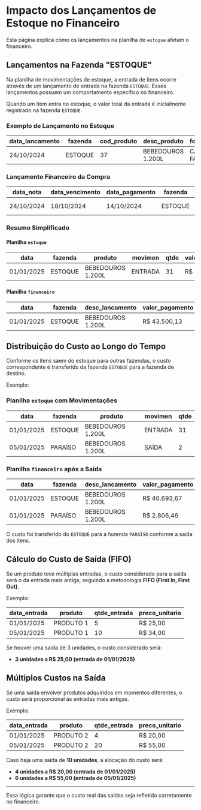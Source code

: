 # **Impacto dos Lançamentos de Estoque no Financeiro**

Esta página explica como os lançamentos na planilha de `estoque` afetam o financeiro.

## **Lançamentos na Fazenda "ESTOQUE"**
Na planilha de movimentações de estoque, a entrada de itens ocorre através de um lançamento de entrada na fazenda `ESTOQUE`. Esses lançamentos possuem um comportamento específico no financeiro.

Quando um item entra no estoque, o valor total da entrada é inicialmente registrado na fazenda `ESTOQUE`.

### **Exemplo de Lançamento no Estoque**

| data_lancamento | fazenda | cod_produto | desc_produto | fornecedor | status_item | classif_mov | qtde_unit | unid_medida | valor_unitario | valor_total |
| --- | --- | --- | --- | --- | --- | --- | --- | --- | --- | --- |
| 24/10/2024 | ESTOQUE | 37 | BEBEDOUROS 1.200L | CAMPO FACIL | RECEBIDO | ENTRADA | 31 | UNI | R$ 1.403,23 | R$ 43.500 |

### **Lançamento Financeiro da Compra**

| data_nota | data_vencimento | data_pagamento | fazenda | desc_lancamento | forma_pgto | banco | valor_pagamento |
| --- | --- | --- | --- | --- | --- | --- | --- |
| 24/10/2024 | 18/10/2024 | 14/10/2024 | ESTOQUE | BEBEDOUROS 1.200L | PIX | BRADESCO | R$ 43.500,00 |

### **Resumo Simplificado**

#### **Planilha `estoque`**
| data | fazenda | produto | movimen | qtde | valor_unitario | total |
| --- | --- | --- | --- | --- | --- | --- |
| 01/01/2025 | ESTOQUE | BEBEDOUROS 1.200L | ENTRADA | 31 | R$ 1.403,23 | R$ 43.500,13 |

#### **Planilha `financeiro`**
| data | fazenda | desc_lancamento | valor_pagamento |
| --- | --- | --- | --- |
| 01/01/2025 | ESTOQUE | BEBEDOUROS 1.200L | R$ 43.500,13 |

## **Distribuição do Custo ao Longo do Tempo**
Conforme os itens saem do estoque para outras fazendas, o custo correspondente é transferido da fazenda `ESTOQUE` para a fazenda de destino.

Exemplo:

### **Planilha `estoque` com Movimentações**

| data | fazenda | produto | movimen | qtde |
| --- | --- | --- | --- | --- |
| 01/01/2025 | ESTOQUE | BEBEDOUROS 1.200L | ENTRADA | 31 |
| 05/01/2025 | PARAÍSO | BEBEDOUROS 1.200L | SAÍDA | 2 |

### **Planilha `financeiro` após a Saída**

| data | fazenda | desc_lancamento | valor_pagamento |
| --- | --- | --- | --- |
| 01/01/2025 | ESTOQUE | BEBEDOUROS 1.200L | R$ 40.693,67 |
| 01/01/2025 | PARAÍSO | BEBEDOUROS 1.200L | R$ 2.806,46 |

O custo foi transferido do `ESTOQUE` para a fazenda `PARAÍSO` conforme a saída dos itens.

## **Cálculo do Custo de Saída (FIFO)**
Se um produto teve múltiplas entradas, o custo considerado para a saída será o da entrada mais antiga, seguindo a metodologia **FIFO (First In, First Out)**.

Exemplo:

| data_entrada | produto | qtde_entrada | preco_unitario |
| --- | --- | --- | --- |
| 01/01/2025 | PRODUTO 1 | 5 | R$ 25,00 |
| 05/01/2025 | PRODUTO 1 | 10 | R$ 34,00 |

Se houver uma saída de 3 unidades, o custo considerado será:
- **3 unidades a R$ 25,00 (entrada de 01/01/2025)**

## **Múltiplos Custos na Saída**
Se uma saída envolver produtos adquiridos em momentos diferentes, o custo será proporcional às entradas mais antigas.

Exemplo:

| data_entrada | produto | qtde_entrada | preco_unitario |
| --- | --- | --- | --- |
| 01/01/2025 | PRODUTO 2 | 4 | R$ 20,00 |
| 05/01/2025 | PRODUTO 2 | 20 | R$ 55,00 |

Caso haja uma saída de **10 unidades**, a alocação do custo será:
- **4 unidades a R$ 20,00 (entrada de 01/01/2025)**
- **6 unidades a R$ 55,00 (entrada de 05/01/2025)**

---
Essa lógica garante que o custo real das saídas seja refletido corretamente no financeiro.
